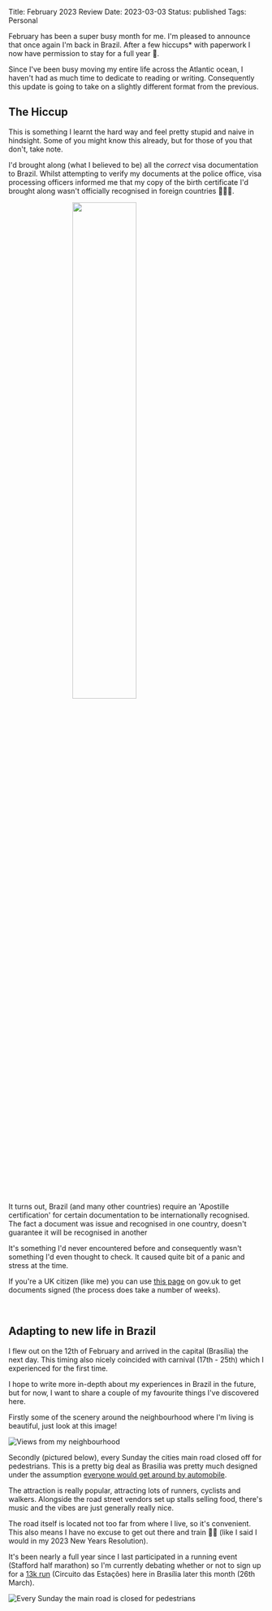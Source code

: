 Title: February 2023 Review
Date: 2023-03-03
Status: published
Tags: Personal

February has been a super busy month for me. I'm pleased to announce that once
again I'm back in Brazil. After a few hiccups* with paperwork I now have
permission to stay for a full year 🥳.

Since I've been busy moving my entire life across the Atlantic ocean, I haven't
had as much time to dedicate to reading or writing. Consequently this update is
going to take on a slightly different format from the previous.

## The Hiccup

This is something I learnt the hard way and feel pretty stupid and naive in
hindsight. Some of you might know this already, but for those of you that
don't, take note.

I'd brought along (what I believed to be) all the *correct* visa documentation
to Brazil. Whilst attempting to verify my documents at the police office, visa
processing officers informed me that my copy of the birth certificate I'd brought
along wasn't officially recognised in foreign countries 🤦🏼‍♂️.

<image style="display: block; margin-left: auto; margin-right: auto; width: 50%;" src="https://media.tenor.com/saayKyX_234AAAAC/shame-shame-cube.gif"></image>

It turns out, Brazil (and many other countries) require an 'Apostille certification'
for certain documentation to be internationally recognised. The fact a document
was issue and recognised in one country, doesn't guarantee it will be
recognised in another

It's something I'd never encountered before and consequently wasn't something
I'd even thought to check. It caused quite bit of a panic and stress at the
time.

If you're a UK citizen (like me) you can use [this
page](https://www.gov.uk/get-document-legalised) on gov.uk to get documents
signed (the process does take a number of weeks).

<br>

## Adapting to new life in Brazil


I flew out on the 12th of February and arrived in the capital (Brasília) the
next day. This timing also nicely coincided with carnival (17th - 25th) which
I experienced for the first time.

I hope to write more in-depth about my experiences in Brazil in the future, but
for now, I want to share a couple of my favourite things I've discovered here.

Firstly some of the scenery around the neighbourhood where I'm living is
beautiful, just look at this image!

<img src="{static}/images/PXL_20230225_133933017.jpg" alt="Views from my neighbourhood"  style="max-height: 600px"/>

Secondly (pictured below), every Sunday the cities main road closed off for
pedestrians. This is a pretty big deal as Brasilia was pretty much designed
under the assumption [everyone would get around by
automobile](https://www.unep.org/news-and-stories/story/car-friendly-brasilia-embraces-walkers-and-cyclists#:~:text=Built%20from%20scratch%20in%20the,highest%20rate%20in%20the%20country.).

The attraction is really popular, attracting lots of runners, cyclists and
walkers. Alongside the road street vendors set up stalls selling food, there's
music and the vibes are just generally really nice.

The road itself is located not too far from where I live, so it's convenient.
This also means I have no excuse to get out there and train 🏃‍♂️ (like
I said I would in my 2023 New Years Resolution).

It's been nearly a full year since I last participated in a running event
(Stafford half marathon) so I'm currently debating whether or not to sign up
for a [13k run](https://www.circuitodasestacoes.com.br/brasilia/outono/)
(Circuito das Estações) here in Brasília later this month (26th March).

<img src="{static}/images/PXL_20230219_124525802.jpg" alt="Every Sunday the main road is closed for pedestrians"  style="max-height: 600px"/>
